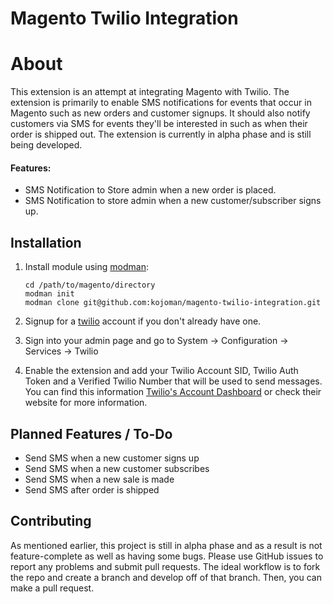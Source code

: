 # Magento Twilio Integration # 

# About

This extension is an attempt at integrating Magento with Twilio.  The extension is primarily to enable SMS notifications for events that occur in Magento such as new orders and customer signups.  It should also notify customers via SMS for events they'll be interested in such as when their order is shipped out.  The extension is currently in alpha phase and is still being developed.  

#### Features: ####
- SMS Notification to Store admin when a new order is placed.
- SMS Notification to store admin when a new customer/subscriber signs up.

## Installation ##

1. Install module using [modman](https://github.com/colinmollenhour/modman):
	
	```
	cd /path/to/magento/directory  
	modman init  
	modman clone git@github.com:kojoman/magento-twilio-integration.git  
	```

2. Signup for a [twilio](https://www.twilio.com/try-twilio) account if you don't already have one. 

3. Sign into your admin page and go to System -> Configuration -> Services -> Twilio 

4.  Enable the extension and add your Twilio Account SID, Twilio Auth Token and a Verified Twilio Number that will be used to send messages. You can find this information [Twilio's Account Dashboard](https://www.twilio.com/user/account) or check their website for more information.  


## Planned Features / To-Do ##

-  Send SMS when a new customer signs up
-  Send SMS when a new customer subscribes
-  Send SMS when a new sale is made
-  Send SMS after order is shipped

## Contributing 

As mentioned earlier, this project is still in alpha phase and as a result is not feature-complete as well as having some bugs.  Please use GitHub issues to report any problems and submit pull requests.  The ideal workflow is to fork the repo and create a branch and develop off of that branch.  Then, you can make a pull request.  
